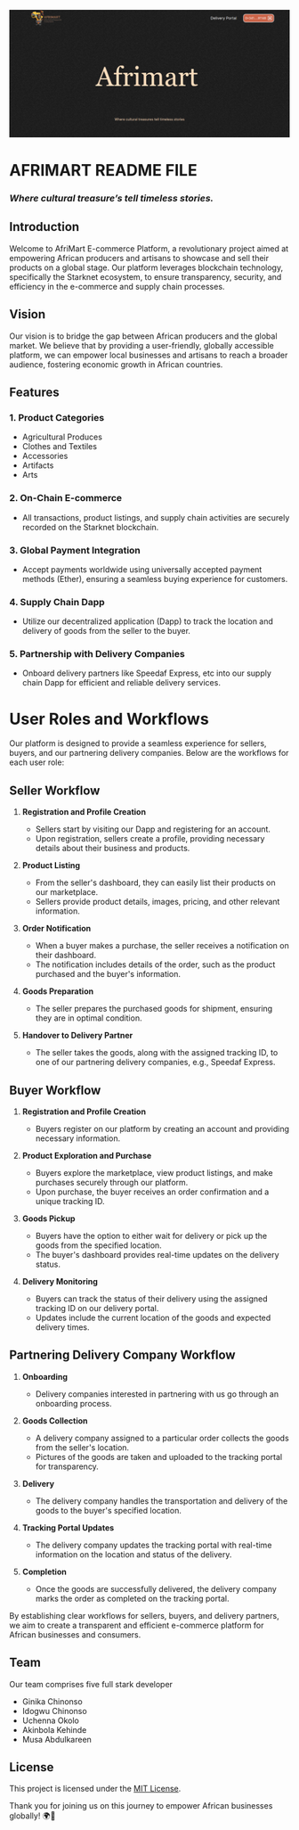 ![Image description](./packages/afri_mart/public/afrimart%20barner.png)
#  AFRIMART README FILE
### *Where cultural treasure’s tell timeless stories.*

## Introduction

Welcome to AfriMart E-commerce Platform, a revolutionary project aimed at empowering African producers and artisans to showcase and sell their products on a global stage. Our platform leverages blockchain technology, specifically the Starknet ecosystem, to ensure transparency, security, and efficiency in the e-commerce and supply chain processes.

## Vision

Our vision is to bridge the gap between African producers and the global market. We believe that by providing a user-friendly, globally accessible platform, we can empower local businesses and artisans to reach a broader audience, fostering economic growth in African countries.

## Features

### 1. **Product Categories**
   - Agricultural Produces
   - Clothes and Textiles
   - Accessories
   - Artifacts
   - Arts

### 2. **On-Chain E-commerce**
   - All transactions, product listings, and supply chain activities are securely recorded on the Starknet blockchain.

### 3. **Global Payment Integration**
   - Accept payments worldwide using universally accepted payment methods (Ether), ensuring a seamless buying experience for customers.

### 4. **Supply Chain Dapp**
   - Utilize our decentralized application (Dapp) to track the location and delivery of goods from the seller to the buyer.

### 5. **Partnership with Delivery Companies**
   - Onboard delivery partners like Speedaf Express, etc into our supply chain Dapp for efficient and reliable delivery services.

# User Roles and Workflows

Our platform is designed to provide a seamless experience for sellers, buyers, and our partnering delivery companies. Below are the workflows for each user role:

## Seller Workflow

1. **Registration and Profile Creation**
   - Sellers start by visiting our Dapp and registering for an account.
   - Upon registration, sellers create a profile, providing necessary details about their business and products.

2. **Product Listing**
   - From the seller's dashboard, they can easily list their products on our marketplace.
   - Sellers provide product details, images, pricing, and other relevant information.

3. **Order Notification**
   - When a buyer makes a purchase, the seller receives a notification on their dashboard.
   - The notification includes details of the order, such as the product purchased and the buyer's information.

4. **Goods Preparation**
   - The seller prepares the purchased goods for shipment, ensuring they are in optimal condition.

5. **Handover to Delivery Partner**
   - The seller takes the goods, along with the assigned tracking ID, to one of our partnering delivery companies, e.g., Speedaf Express.


## Buyer Workflow

1. **Registration and Profile Creation**
   - Buyers register on our platform by creating an account and providing necessary information.

2. **Product Exploration and Purchase**
   - Buyers explore the marketplace, view product listings, and make purchases securely through our platform.
   - Upon purchase, the buyer receives an order confirmation and a unique tracking ID.

3. **Goods Pickup**
   - Buyers have the option to either wait for delivery or pick up the goods from the specified location.
   - The buyer's dashboard provides real-time updates on the delivery status.

4. **Delivery Monitoring**
   - Buyers can track the status of their delivery using the assigned tracking ID on our delivery portal.
   - Updates include the current location of the goods and expected delivery times.

## Partnering Delivery Company Workflow

1. **Onboarding**
   - Delivery companies interested in partnering with us go through an onboarding process.

2. **Goods Collection**
   - A delivery company assigned to a particular order collects the goods from the seller's location.
   - Pictures of the goods are taken and uploaded to the tracking portal for transparency.

3. **Delivery**
   - The delivery company handles the transportation and delivery of the goods to the buyer's specified location.

4. **Tracking Portal Updates**
   - The delivery company updates the tracking portal with real-time information on the location and status of the delivery.

5. **Completion**
   - Once the goods are successfully delivered, the delivery company marks the order as completed on the tracking portal.

By establishing clear workflows for sellers, buyers, and delivery partners, we aim to create a transparent and efficient e-commerce platform for African businesses and consumers.

## Team

Our team comprises five full stark developer
- Ginika Chinonso
- Idogwu Chinonso
- Uchenna Okolo
- Akinbola Kehinde
- Musa Abdulkareen

## License

This project is licensed under the [MIT License](LICENSE).


Thank you for joining us on this journey to empower African businesses globally! 🌍💼
